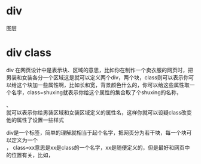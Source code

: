 # div 

图层

# div class

div 在网页设计中是表示块、区域的意思，比如你在制作一个卖衣服的网页时，把男装和女装各分一个区域这是就可以定义两个div，两个块，class则可以表示你可以给这个块加一些属性啊，比如长和宽，背景颜色什么的，你可以给这些属性取一个名字，class=shuxing就表示你给这个属性的集合取了个shuxing的名称，<div class=nanzhuang>、<div class=nvzhuang>就可以表示你给男装区域和女装区域定义的属性名，这样你就可以设疑class改变他的属性了设置一些样式
  
<div class=.....>div是一个标签，简单的理解就相当于起个名字，把网页分为若干块，每一个块可以定义为一个<div>， class=xx意思是xx是class的一个名字，xx是随便定义的，但是最好和网页中的位置有关，比如，<div class=top>

